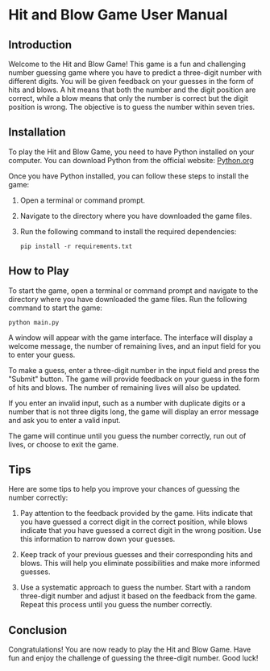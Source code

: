 # Hit and Blow Game User Manual

## Introduction

Welcome to the Hit and Blow Game! This game is a fun and challenging number guessing game where you have to predict a three-digit number with different digits. You will be given feedback on your guesses in the form of hits and blows. A hit means that both the number and the digit position are correct, while a blow means that only the number is correct but the digit position is wrong. The objective is to guess the number within seven tries.

## Installation

To play the Hit and Blow Game, you need to have Python installed on your computer. You can download Python from the official website: [Python.org](https://www.python.org/downloads/)

Once you have Python installed, you can follow these steps to install the game:

1. Open a terminal or command prompt.
2. Navigate to the directory where you have downloaded the game files.
3. Run the following command to install the required dependencies:

   ```
   pip install -r requirements.txt
   ```

## How to Play

To start the game, open a terminal or command prompt and navigate to the directory where you have downloaded the game files. Run the following command to start the game:

```
python main.py
```

A window will appear with the game interface. The interface will display a welcome message, the number of remaining lives, and an input field for you to enter your guess.

To make a guess, enter a three-digit number in the input field and press the "Submit" button. The game will provide feedback on your guess in the form of hits and blows. The number of remaining lives will also be updated.

If you enter an invalid input, such as a number with duplicate digits or a number that is not three digits long, the game will display an error message and ask you to enter a valid input.

The game will continue until you guess the number correctly, run out of lives, or choose to exit the game.

## Tips

Here are some tips to help you improve your chances of guessing the number correctly:

1. Pay attention to the feedback provided by the game. Hits indicate that you have guessed a correct digit in the correct position, while blows indicate that you have guessed a correct digit in the wrong position. Use this information to narrow down your guesses.

2. Keep track of your previous guesses and their corresponding hits and blows. This will help you eliminate possibilities and make more informed guesses.

3. Use a systematic approach to guess the number. Start with a random three-digit number and adjust it based on the feedback from the game. Repeat this process until you guess the number correctly.

## Conclusion

Congratulations! You are now ready to play the Hit and Blow Game. Have fun and enjoy the challenge of guessing the three-digit number. Good luck!